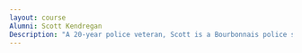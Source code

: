 ```yaml
---
layout: course
Alumni: Scott Kendregan
Description: "A 20-year police veteran, Scott is a Bourbonnais police sergeant. He has received praise for rescuing a family of four from a house fire in 2016 and for actions at an accident scene where a child was injured in 2009. Scott also is on the board of Kankakee Trinity Academy."
---
```

